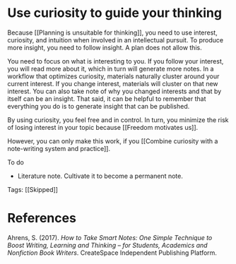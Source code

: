 # Use curiosity to guide your thinking

Because [[Planning is unsuitable for thinking]], you need to use interest, curiosity, and intuition when involved in an intellectual pursuit. To produce more insight, you need to follow insight. A plan does not allow this.

You need to focus on what is interesting to you. If you follow your interest, you will read more about it, which in turn will generate more notes. In a workflow that optimizes curiosity, materials naturally cluster around your current interest. If you change interest, materials will cluster on that new interest. You can also take note of why you changed interests and that by itself can be an insight. That said, it can be helpful to remember that everything you do is to generate insight that can be published.

By using curiosity, you feel free and in control. In turn, you minimize the risk of losing interest in your topic because [[Freedom motivates us]].

However, you can only make this work, if you [[Combine curiosity with a note-writing system and practice]].

To do

- Literature note. Cultivate it to become a permanent note.

Tags: [[Skipped]]

# References

Ahrens, S. (2017). *How to Take Smart Notes: One Simple Technique to Boost Writing, Learning and Thinking – for Students, Academics and Nonfiction Book Writers*. CreateSpace Independent Publishing Platform.

